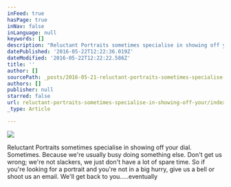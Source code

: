```yaml
---
inFeed: true
hasPage: true
inNav: false
inLanguage: null
keywords: []
description: "Reluctant Portraits sometimes specialise in showing off your dial. Sometimes. Because we're usually busy doing something else. Don't get us wrong; we're not slackers, we just don't have a lot of spare time. So if you're looking for a portrait and you're not in a big hurry, give us a bell or shoot us an email. We'll get back to you.....eventually"
datePublished: '2016-05-22T12:22:36.019Z'
dateModified: '2016-05-22T12:22:22.586Z'
title: ''
author: []
sourcePath: _posts/2016-05-21-reluctant-portraits-sometimes-specialise-in-showing-off-your.md
authors: []
publisher: null
starred: false
url: reluctant-portraits-sometimes-specialise-in-showing-off-your/index.html
_type: Article

---
```

![](https://the-grid-user-content.s3-us-west-2.amazonaws.com/8c492369-2c12-4f6d-a158-b9ed595edb68.jpg)

Reluctant Portraits sometimes specialise in showing off your dial. Sometimes. Because we're usually busy doing something else. Don't get us wrong; we're not slackers, we just don't have a lot of spare time. So if you're looking for a portrait and you're not in a big hurry, give us a bell or shoot us an email. We'll get back to you.....eventually